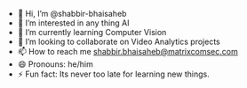 - 👋 Hi, I’m @shabbir-bhaisaheb
- 👀 I’m interested in any thing AI
- 🌱 I’m currently learning Computer Vision
- 💞️ I’m looking to collaborate on Video Analytics projects
- 📫 How to reach me shabbir.bhaisaheb@matrixcomsec.com
- 😄 Pronouns: he/him
- ⚡ Fun fact: Its never too late for learning new things.

<!---
shabbir-bhaisaheb/shabbir-bhaisaheb is a ✨ special ✨ repository because its `README.md` (this file) appears on your GitHub profile.
You can click the Preview link to take a look at your changes.
--->
